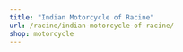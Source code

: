 ```yaml
---
title: "Indian Motorcycle of Racine"
url: /racine/indian-motorcycle-of-racine/
shop: motorcycle
---
```

